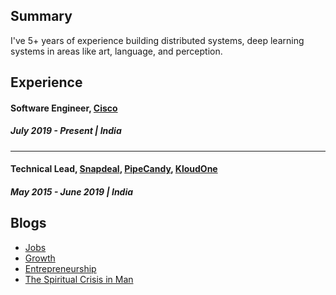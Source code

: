 ## Summary

I've 5+ years of experience building distributed systems, deep learning systems in areas like art, language, and perception.

## Experience
#### Software Engineer, [Cisco](https://www.cisco.com/)
##### July 2019 - Present | India
--- 
#### Technical Lead, [Snapdeal](https://www.snapdeal.com/), [PipeCandy](https://pipecandy.com/), [KloudOne](https://www.kloudone.com/) 
##### May 2015 - June 2019 | India

## Blogs
* [Jobs](https://www.linkedin.com/pulse/future-jobs-fauzan-baig/?trackingId=9fagDVmCTpGLsJ%2BtnHWZgw%3D%3D)
* [Growth](https://www.linkedin.com/pulse/growth-fauzan-baig/)
* [Entrepreneurship](https://www.linkedin.com/pulse/entrepreneurship-fauzan-baig/)
* [The Spiritual Crisis in Man](https://www.linkedin.com/pulse/spiritual-crisis-man-fauzan-baig/?trackingId=UhAlcDFIRZiRSFBAAY8UAQ%3D%3D)
